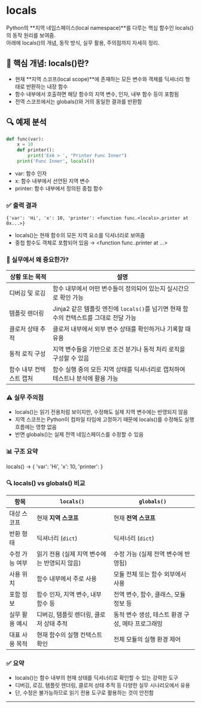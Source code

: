 # locals
Python의 **지역 네임스페이스(local namespace)**를 다루는 핵심 함수인 locals()의 동작 원리를 보여줌.  
아래에 locals()의 개념, 동작 방식, 실무 활용, 주의점까지 자세히 정리.

## 🧠 핵심 개념: locals()란?
- 현재 **지역 스코프(local scope)**에 존재하는 모든 변수와 객체를 딕셔너리 형태로 반환하는 내장 함수
- 함수 내부에서 호출하면 해당 함수의 지역 변수, 인자, 내부 함수 등이 포함됨
- 전역 스코프에서는 globals()와 거의 동일한 결과를 반환함

## 🔍 예제 분석
```python
def func(var):
    x = 10
    def printer():
        print('Ex6 > ', "Printer Func Inner")
    print('Func Inner', locals())

```

- var: 함수 인자
- x: 함수 내부에서 선언된 지역 변수
- printer: 함수 내부에서 정의된 중첩 함수
### ✅ 출력 결과
```
{'var': 'Hi', 'x': 10, 'printer': <function func.<locals>.printer at 0x...>}
```

- locals()는 현재 함수의 모든 지역 요소를 딕셔너리로 보여줌
- 중첩 함수도 객체로 포함되어 있음 → <function func.<locals>.printer at ...>

### 📌 실무에서 왜 중요한가?
| 상황 또는 목적             | 설명                                                                 |
|----------------------------|----------------------------------------------------------------------|
| 디버깅 및 로깅              | 함수 내부에서 어떤 변수들이 정의되어 있는지 실시간으로 확인 가능             |
| 템플릿 렌더링               | Jinja2 같은 템플릿 엔진에 `locals()`를 넘기면 현재 함수의 컨텍스트를 그대로 전달 가능 |
| 클로저 상태 추적            | 클로저 내부에서 외부 변수 상태를 확인하거나 기록할 때 유용                   |
| 동적 로직 구성              | 지역 변수들을 기반으로 조건 분기나 동적 처리 로직을 구성할 수 있음            |
| 함수 내부 컨텍스트 캡처     | 함수 실행 중의 모든 지역 상태를 딕셔너리로 캡처하여 테스트나 분석에 활용 가능   |



### ⚠️ 실무 주의점
- locals()는 읽기 전용처럼 보이지만, 수정해도 실제 지역 변수에는 반영되지 않음
- 지역 스코프는 Python이 컴파일 타임에 고정하기 때문에 locals()를 수정해도 실행 흐름에는 영향 없음
- 반면 globals()는 실제 전역 네임스페이스를 수정할 수 있음

### 📊 구조 요약
locals() → {
    'var': 'Hi',
    'x': 10,
    'printer': <function printer>
}

### 🔍 locals() vs globals() 비교

| 항목               | `locals()`                                      | `globals()`                                      |
|--------------------|--------------------------------------------------|--------------------------------------------------|
| 대상 스코프         | 현재 **지역 스코프**                             | 현재 **전역 스코프**                             |
| 반환 형태           | 딕셔너리 (`dict`)                                | 딕셔너리 (`dict`)                                |
| 수정 가능 여부       | 읽기 전용 (실제 지역 변수에는 반영되지 않음)         | 수정 가능 (실제 전역 변수에 반영됨)               |
| 사용 위치           | 함수 내부에서 주로 사용                           | 모듈 전체 또는 함수 외부에서 사용                  |
| 포함 정보           | 함수 인자, 지역 변수, 내부 함수 등                 | 전역 변수, 함수, 클래스, 모듈 정보 등              |
| 실무 활용 예시       | 디버깅, 템플릿 렌더링, 클로저 상태 추적              | 동적 변수 생성, 테스트 환경 구성, 메타 프로그래밍    |
| 대표 사용 목적       | 현재 함수의 실행 컨텍스트 확인                     | 전체 모듈의 실행 환경 제어                         |



### ✅ 요약
- locals()는 함수 내부의 현재 상태를 딕셔너리로 확인할 수 있는 강력한 도구
- 디버깅, 로깅, 템플릿 렌더링, 클로저 상태 추적 등 다양한 실무 시나리오에서 유용
- 단, 수정은 불가능하므로 읽기 전용 도구로 활용하는 것이 안전함

---
